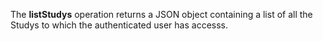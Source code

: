 The **listStudys** operation returns a JSON object containing a list of all the Studys to which the authenticated user has accesss.
